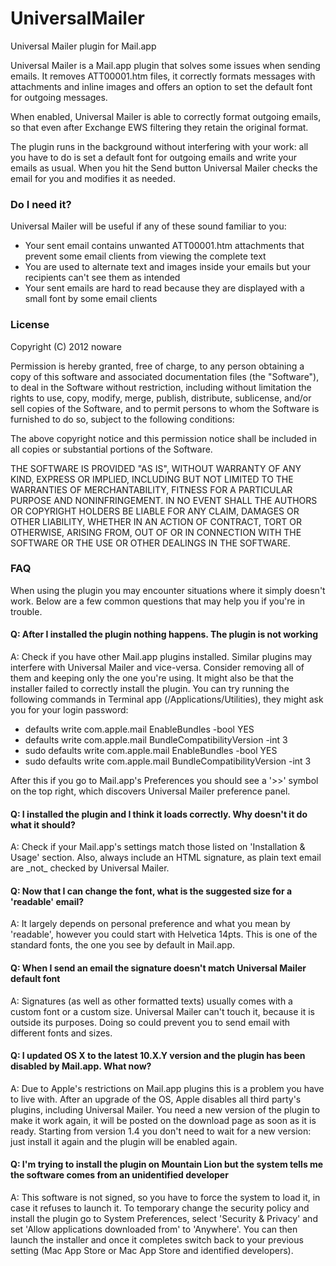 UniversalMailer
===============

Universal Mailer plugin for Mail.app

Universal Mailer is a Mail.app plugin that solves some issues when sending emails. It removes ATT00001.htm files,
   it correctly formats messages with attachments and inline images and offers an option to set the default font for outgoing messages.
   </p>
   <p>
   When enabled, Universal Mailer is able to correctly format outgoing emails, so that even after Exchange EWS
   filtering they retain the original format.
   </p>
   <p>
   The plugin runs in the background without interfering with your work: all you have to do is set a default font for outgoing emails and
   write your emails as usual. When you hit the Send button Universal Mailer checks the email for you and modifies it as needed.
   </p>

   <h3>Do I need it?</h3>
   <p>Universal Mailer will be useful if any of these sound familiar to you:</p>
   <ul>
    <li>Your sent email contains unwanted ATT00001.htm attachments that prevent some email clients from viewing the complete text</li>
    <li>You are used to alternate text and images inside your emails but your recipients can't see them as intended</li>
    <li>Your sent emails are hard to read because they are displayed with a small font by some email clients</li>
   </ul>

<h3>License</h3>
<p>
   Copyright (C) 2012 noware
 
   Permission is hereby granted, free of charge, to any person obtaining a copy of this software and
   associated documentation files (the "Software"), to deal in the Software without restriction,
   including without limitation the rights to use, copy, modify, merge, publish, distribute, sublicense,
   and/or sell copies of the Software, and to permit persons to whom the Software is furnished to do so,
   subject to the following conditions:
  
   The above copyright notice and this permission notice shall be included in all copies or substantial
   portions of the Software.

   THE SOFTWARE IS PROVIDED "AS IS", WITHOUT WARRANTY OF ANY KIND, EXPRESS OR IMPLIED,
   INCLUDING BUT NOT LIMITED TO THE WARRANTIES OF MERCHANTABILITY, FITNESS FOR A PARTICULAR PURPOSE
   AND NONINFRINGEMENT. IN NO EVENT SHALL THE AUTHORS OR COPYRIGHT HOLDERS BE LIABLE FOR ANY CLAIM,
   DAMAGES OR OTHER LIABILITY, WHETHER IN AN ACTION OF CONTRACT, TORT OR OTHERWISE, ARISING FROM,
   OUT OF OR IN CONNECTION WITH THE SOFTWARE OR THE USE OR OTHER DEALINGS IN THE SOFTWARE.

</p>

<h3>FAQ</h3>
   <p>When using the plugin you may encounter situations where it simply doesn't work. Below are a few common questions that may
   help you if you're in trouble.</p>

   <h4>Q: After I installed the plugin nothing happens. The plugin is not working</h4>
   <p>A: Check if you have other Mail.app plugins installed. Similar plugins may interfere with Universal Mailer and vice-versa. Consider removing
   all of them and keeping only the one you're using.
   It might also be that the installer failed to correctly install the plugin. You can try running the following commands in Terminal app (/Applications/Utilities), they might ask you for your login password:

<ul>
<li>defaults write com.apple.mail EnableBundles -bool YES</li>
<li>defaults write com.apple.mail BundleCompatibilityVersion -int 3</li>
<li>sudo defaults write com.apple.mail EnableBundles -bool YES</li>
<li>sudo defaults write com.apple.mail BundleCompatibilityVersion -int 3</li>
</ul>
After this if you go to Mail.app's Preferences you should see a '>>' symbol on the top right, which discovers Universal Mailer preference panel.
</p>

   <h4>Q: I installed the plugin and I think it loads correctly. Why doesn't it do what it should?</h4>
   <p>A: Check if your Mail.app's settings match those listed on 'Installation &amp; Usage' section. Also, always include an HTML signature,
   as plain text email are _not_ checked by Universal Mailer.</p>

   <h4>Q: Now that I can change the font, what is the suggested size for a 'readable' email?</h4>
   <p>A: It largely depends on personal preference and what you mean by 'readable', however you could start with Helvetica 14pts.
   This is one of the standard fonts, the one you see by default in Mail.app.</p>

   <h4>Q: When I send an email the signature doesn't match Universal Mailer default font</h4>
   <p>A: Signatures (as well as other formatted texts) usually comes with a custom font or a custom size. Universal Mailer can't touch it, because
    it is outside its purposes. Doing so could prevent you to send email with different fonts and sizes.</p>

   <h4>Q: I updated OS X to the latest 10.X.Y version and the plugin has been disabled by Mail.app. What now?</h4>
   <p>A: Due to Apple's restrictions on Mail.app plugins this is a problem you have to live with. After an upgrade of the OS, Apple disables
    all third party's plugins, including Universal Mailer. You need a new version of the plugin to make it work again, it will be posted on the
    download page as soon as it is ready. Starting from version 1.4 you don't need to wait for a new version: just install it again and the
    plugin will be enabled again.</p>

   <h4>Q: I'm trying to install the plugin on Mountain Lion but the system tells me the software comes from an unidentified developer</h4>
   <p>A: This software is not signed, so you have to force the system to load it, in case it refuses to launch it. To temporary change the security policy and install the plugin go to System Preferences, select 'Security &amp; Privacy' and set 'Allow applications downloaded from' to 'Anywhere'. You can then launch the installer and once it completes switch back to your previous setting (Mac App Store or Mac App Store and identified developers).</p>

